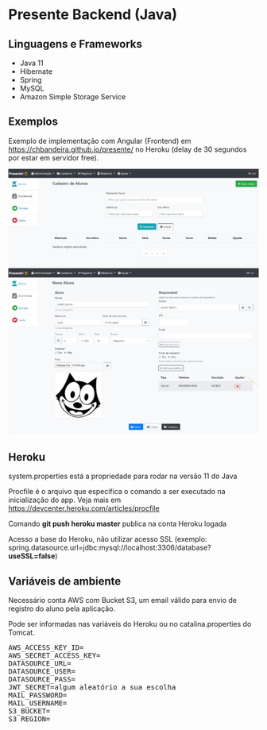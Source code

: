 # Presente Backend (Java)

## Linguagens e Frameworks

- Java 11
- Hibernate
- Spring
- MySQL
- Amazon Simple Storage Service

## Exemplos

Exemplo de implementação com Angular (Frontend) em https://chbandeira.github.io/presente/ no Heroku (delay de 30 segundos por estar em servidor free).

<img src="https://github.com/chbandeira/presente-backend/blob/master/PresentSample1.jpg">
<img src="https://github.com/chbandeira/presente-backend/blob/master/PresentSample2.jpg">


## Heroku

system.properties está a propriedade para rodar na versão 11 do Java

Procfile é o arquivo que especifica o comando a ser executado na inicialização do app. Veja mais em https://devcenter.heroku.com/articles/procfile

Comando <b>git push heroku master</b> publica na conta Heroku logada

Acesso a base do Heroku, não utilizar acesso SSL (exemplo: spring.datasource.url=jdbc:mysql://localhost:3306/database?<b>useSSL=false</b>) 

## Variáveis de ambiente

Necessário conta AWS com Bucket S3, um email válido para envio de registro do aluno pela aplicação.

Pode ser informadas nas variáveis do Heroku ou no catalina.properties do Tomcat. 

<pre>
AWS_ACCESS_KEY_ID=
AWS_SECRET_ACCESS_KEY=
DATASOURCE_URL=
DATASOURCE_USER=
DATASOURCE_PASS=
JWT_SECRET=algum aleatório a sua escolha
MAIL_PASSWORD=
MAIL_USERNAME=
S3_BUCKET=
S3_REGION=
</pre>
